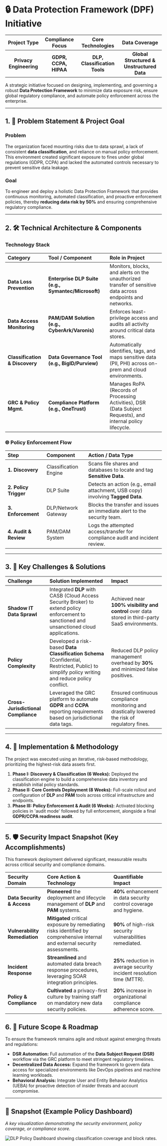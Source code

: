 # 🔒 Data Protection Framework (DPF) Initiative

| Project Type | Compliance Focus | Core Technologies | Data Coverage |
| :---: | :---: | :---: | :---: |
| **Privacy Engineering** | **GDPR, CCPA, HIPAA** | **DLP, Classification Tools** | **Global Structured & Unstructured Data** |

A strategic initiative focused on designing, implementing, and governing a robust **Data Protection Framework** to minimize data exposure risk, ensure global regulatory compliance, and automate policy enforcement across the enterprise.

---

## 1. 🎯 Problem Statement & Project Goal

### Problem
The organization faced mounting risks due to data sprawl, a lack of consistent **data classification**, and reliance on manual policy enforcement. This environment created significant exposure to fines under global regulations (GDPR, CCPA) and lacked the automated controls necessary to prevent sensitive data leakage.

### Goal
To engineer and deploy a holistic Data Protection Framework that provides continuous monitoring, automated classification, and proactive enforcement policies, thereby **reducing data risk by 50%** and ensuring comprehensive regulatory compliance.

---

## 2. 🛠️ Technical Architecture & Components

### Technology Stack

| Category | Tool / Component | Role in Project |
| :--- | :--- | :--- |
| **Data Loss Prevention** | **Enterprise DLP Suite (e.g., Symantec/Microsoft)** | Monitors, blocks, and alerts on the unauthorized transfer of sensitive data across endpoints and networks. |
| **Data Access Monitoring** | **PAM/DAM Solution (e.g., CyberArk/Varonis)** | Enforces least-privilege access and audits all activity around critical data stores. |
| **Classification & Discovery** | **Data Governance Tool (e.g., BigID/Purview)** | Automatically identifies, tags, and maps sensitive data (PII, PHI) across on-prem and cloud environments. |
| **GRC & Policy Mgmt.** | **Compliance Platform (e.g., OneTrust)** | Manages RoPA (Records of Processing Activities), DSR (Data Subject Requests), and internal policy lifecycle. |

### 🌐 Policy Enforcement Flow

| Step | Component | Action / Data Type |
| :--- | :--- | :--- |
| **1. Discovery** | Classification Engine | Scans file shares and databases to locate and tag **Sensitive Data**. |
| **2. Policy Trigger** | DLP Suite | Detects an action (e.g., email attachment, USB copy) involving **Tagged Data**. |
| **3. Enforcement** | DLP/Network Gateway | Blocks the transfer and issues an immediate alert to the security team. |
| **4. Audit & Review**| PAM/DAM System | Logs the attempted access/transfer for compliance audit and incident review. |

---

## 3. 🚧 Key Challenges & Solutions

| Challenge | Solution Implemented | Impact |
| :--- | :--- | :--- |
| **Shadow IT Data Sprawl** | Integrated **DLP** with CASB (Cloud Access Security Broker) to extend policy enforcement to sanctioned and unsanctioned cloud applications. | Achieved near **100% visibility and control** over data stored in third-party SaaS environments. |
| **Policy Complexity** | Developed a risk-based **Data Classification Schema** (Confidential, Restricted, Public) to simplify policy writing and reduce policy conflict. | Reduced DLP policy management overhead by **30%** and minimized false positives. |
| **Cross-Jurisdictional Compliance** | Leveraged the GRC platform to automate **GDPR** and **CCPA** reporting requirements based on jurisdictional data tags. | Ensured continuous compliance monitoring and drastically lowered the risk of regulatory fines. |

---

## 4. 🚀 Implementation & Methodology

The project was executed using an iterative, risk-based methodology, prioritizing the highest-risk data assets first.

1.  **Phase I: Discovery & Classification (6 Weeks):** Deployed the classification engine to build a comprehensive data inventory and establish initial policy standards.
2.  **Phase II: Core Controls Deployment (8 Weeks):** Full-scale rollout and configuration of **DLP** and **PAM** tools across critical infrastructure and endpoints.
3.  **Phase III: Policy Enforcement & Audit (6 Weeks):** Activated blocking policies in 'audit mode' followed by full enforcement, alongside a final **GDPR/CCPA readiness audit**.

---

## 5. 🛡️ Security Impact Snapshot (Key Accomplishments)

This framework deployment delivered significant, measurable results across critical security and compliance domains.

| Security Domain | Core Action & Technology | Quantifiable Impact |
| :--- | :--- | :--- |
| **Data Security & Access** | **Pioneered** the deployment and lifecycle management of **DLP** and **PAM** systems. | **40%** enhancement in data security control coverage and hygiene. |
| **Vulnerability Remediation** | **Mitigated** critical exposure by remediating risks identified by comprehensive internal and external security assessments. | **90%** of high-risk security vulnerabilities remediated. |
| **Incident Response** | **Streamlined** and automated data breach response procedures, leveraging SOAR integration principles. | **25%** reduction in average security incident resolution time (MTTR). |
| **Policy & Compliance** | **Cultivated** a privacy-first culture by training staff on mandatory new data security policies. | **20%** increase in organizational compliance adherence score. |

## 6. 🔭 Future Scope & Roadmap

To ensure the framework remains agile and robust against emerging threats and regulations:

* **DSR Automation:** Full automation of the **Data Subject Request (DSR)** workflow via the GRC platform to meet stringent regulatory timelines.
* **Decentralized Data Access:** Expand the framework to govern data access for specialized environments like DevOps pipelines and machine learning workloads.
* **Behavioral Analysis:** Integrate User and Entity Behavior Analytics (UEBA) for proactive detection of insider threats and account compromise.

---

## 📸 Snapshot (Example Policy Dashboard)

*A key visualization demonstrating the security environment, policy coverage, or compliance score.*

![DLP Policy Dashboard showing classification coverage and block rates.](screenshots/dpf_dashboard.png)
